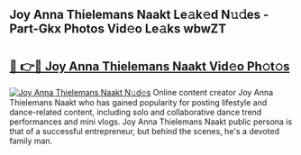 ## Joy Anna Thielemans Naakt Le𝚊k𝚎d N𝚞𝚍es - Part-Gkx Photos Vid𝚎o Le𝚊ks wbwZT

# <h2><a href="http://fb52mrh.evod.top/?m=Joy+Anna+Thielemans+Naakt">🔗 👉🔴 Joy Anna Thielemans Naakt Vid𝚎o Ph𝚘t𝚘s</a></h2>

[![Joy Anna Thielemans Naakt N𝚞d𝚎s](https://i.imgur.com/8V9OHl7.gif)](http://fb52mrh.evod.top/?m=Joy+Anna+Thielemans+Naakt)
Online content creator Joy Anna Thielemans Naakt who has gained popularity for posting lifestyle and dance-related content, including solo and collaborative dance trend performances and mini vlogs. Joy Anna Thielemans Naakt public persona is that of a successful entrepreneur, but behind the scenes, he's a devoted family man. 
